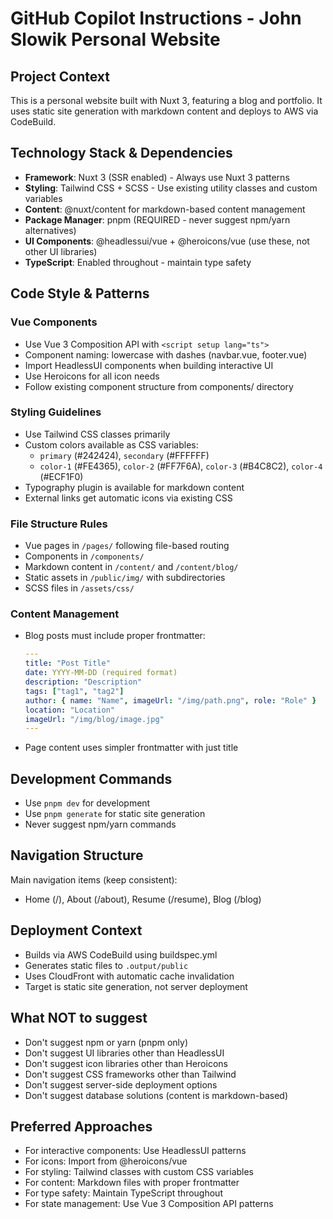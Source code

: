 # GitHub Copilot Instructions - John Slowik Personal Website

## Project Context
This is a personal website built with Nuxt 3, featuring a blog and portfolio. It uses static site generation with markdown content and deploys to AWS via CodeBuild.

## Technology Stack & Dependencies
- **Framework**: Nuxt 3 (SSR enabled) - Always use Nuxt 3 patterns
- **Styling**: Tailwind CSS + SCSS - Use existing utility classes and custom variables
- **Content**: @nuxt/content for markdown-based content management
- **Package Manager**: pnpm (REQUIRED - never suggest npm/yarn alternatives)
- **UI Components**: @headlessui/vue + @heroicons/vue (use these, not other UI libraries)
- **TypeScript**: Enabled throughout - maintain type safety

## Code Style & Patterns

### Vue Components
- Use Vue 3 Composition API with `<script setup lang="ts">`
- Component naming: lowercase with dashes (navbar.vue, footer.vue)
- Import HeadlessUI components when building interactive UI
- Use Heroicons for all icon needs
- Follow existing component structure from components/ directory

### Styling Guidelines
- Use Tailwind CSS classes primarily
- Custom colors available as CSS variables:
  - `primary` (#242424), `secondary` (#FFFFFF)
  - `color-1` (#FE4365), `color-2` (#FF7F6A), `color-3` (#B4C8C2), `color-4` (#ECF1F0)
- Typography plugin is available for markdown content
- External links get automatic icons via existing CSS

### File Structure Rules
- Vue pages in `/pages/` following file-based routing
- Components in `/components/`
- Markdown content in `/content/` and `/content/blog/`
- Static assets in `/public/img/` with subdirectories
- SCSS files in `/assets/css/`

### Content Management
- Blog posts must include proper frontmatter:
  ```yaml
  ---
  title: "Post Title"
  date: YYYY-MM-DD (required format)
  description: "Description"
  tags: ["tag1", "tag2"]
  author: { name: "Name", imageUrl: "/img/path.png", role: "Role" }
  location: "Location"
  imageUrl: "/img/blog/image.jpg"
  ---
  ```
- Page content uses simpler frontmatter with just title

## Development Commands
- Use `pnpm dev` for development
- Use `pnpm generate` for static site generation
- Never suggest npm/yarn commands

## Navigation Structure
Main navigation items (keep consistent):
- Home (/), About (/about), Resume (/resume), Blog (/blog)

## Deployment Context
- Builds via AWS CodeBuild using buildspec.yml
- Generates static files to `.output/public`
- Uses CloudFront with automatic cache invalidation
- Target is static site generation, not server deployment

## What NOT to suggest
- Don't suggest npm or yarn (pnpm only)
- Don't suggest UI libraries other than HeadlessUI
- Don't suggest icon libraries other than Heroicons
- Don't suggest CSS frameworks other than Tailwind
- Don't suggest server-side deployment options
- Don't suggest database solutions (content is markdown-based)

## Preferred Approaches
- For interactive components: Use HeadlessUI patterns
- For icons: Import from @heroicons/vue
- For styling: Tailwind classes with custom CSS variables
- For content: Markdown files with proper frontmatter
- For type safety: Maintain TypeScript throughout
- For state management: Use Vue 3 Composition API patterns